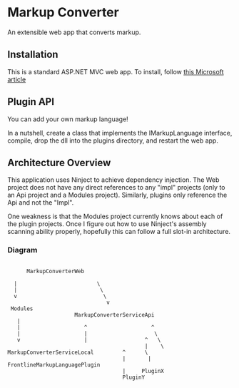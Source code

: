 # Markup Converter
An extensible web app that converts markup.

## Installation
This is a standard ASP.NET MVC web app.  To install, follow [this Microsoft article](http://www.asp.net/web-forms/overview/deployment/web-deployment-in-the-enterprise/manually-installing-web-packages)

## Plugin API
You can add your own markup language!

In a nutshell, create a class that implements the IMarkupLanguage interface, compile, drop the dll into the plugins directory, and restart the web app.

## Architecture Overview
This application uses Ninject to achieve dependency injection.  The Web project does not have any direct references to any "impl" projects (only to an Api project and a Modules project).  Similarly, plugins only reference the Api and not the "Impl". 

One weakness is that the Modules project currently knows about each of the plugin projects.  Once I figure out how to use Ninject's assembly scanning ability properly, hopefully this can follow a full slot-in architecture.

### Diagram
<pre><code>
      MarkupConverterWeb

  |							\	
  |							 \	
  v							  \	
                               v
 Modules
				     MarkupConverterServiceApi
   |						
   |                    ^                    ^
   |                    |                     \
   v                    |				   ^   \
										   |	\
MarkupConverterServiceLocal         ^      \
									|		|	FrontlineMarkupLanguagePlugin
									|	  PluginX
									PluginY
</code></pre>
